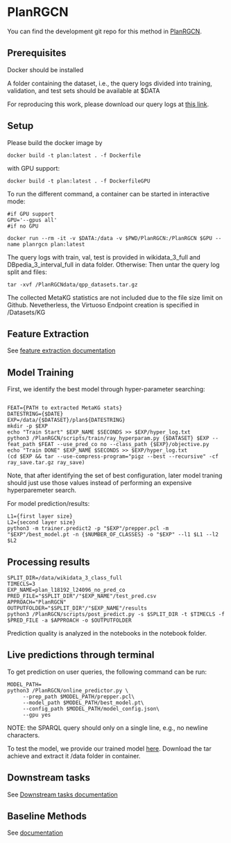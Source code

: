 # PlanRGCN
You can find the development git repo for this method in [PlanRGCN](https://github.com/Abiram98/PlanRGCN).

## Prerequisites
Docker should be installed

A folder containing the dataset, i.e., the query logs divided into training, validation, and test sets should be available at $DATA

For reproducing this work, please download our query logs at [this link](https://drive.google.com/drive/folders/1mYb6MmhRDFXEN5XmY9S0-Yt3ToJp9CYC?usp=sharing).



## Setup
Please build the docker image by
```
docker build -t plan:latest . -f Dockerfile
```
with GPU support:
```
docker build -t plan:latest . -f DockerfileGPU
```
To run the different command, a container can be started in interactive mode:
```
#if GPU support
GPU='--gpus all'
#if no GPU

docker run --rm -it -v $DATA:/data -v $PWD/PlanRGCN:/PlanRGCN $GPU --name planrgcn plan:latest
```

The query logs with train, val, test is provided in wikidata_3_full and DBpedia_3_interval_full in data folder.
Otherwise:
Then untar the query log split and files:
```
tar -xvf /PlanRGCNdata/qpp_datasets.tar.gz
```

The collected MetaKG statistics are not included due to the file size limit on Github.
Nevetherless, the Virtuoso Endpoint creation is specified in /Datasets/KG

## Feature Extraction
See [feature extraction documentation](docs/MetaKGStat.md)

## Model Training
First, we identify the best model through hyper-parameter searching:
```

FEAT={PATH to extracted MetaKG stats}
DATESTRING={$DATE}
EXP=/data/{$DATASET}/plan${DATESTRING}
mkdir -p $EXP
echo "Train Start" $EXP_NAME $SECONDS >> $EXP/hyper_log.txt
python3 /PlanRGCN/scripts/train/ray_hyperparam.py {$DATASET} $EXP --feat_path $FEAT --use_pred_co no --class_path {$EXP}/objective.py
echo "Train DONE" $EXP_NAME $SECONDS >> $EXP/hyper_log.txt
(cd $EXP && tar --use-compress-program="pigz --best --recursive" -cf ray_save.tar.gz ray_save)
```
Note, that after identifying the set of best configuration, later model traning should just use those values instead of performing an expensive hyperparemeter search.

For model prediction/results:
```
L1={first layer size}
L2={second layer size}
python3 -m trainer.predict2 -p "$EXP"/prepper.pcl -m "$EXP"/best_model.pt -n {$NUMBER_OF_CLASSES} -o "$EXP" --l1 $L1 --l2 $L2
```

## Processing results
```
SPLIT_DIR=/data/wikidata_3_class_full
TIMECLS=3
EXP_NAME=plan_l18192_l24096_no_pred_co
PRED_FILE="$SPLIT_DIR"/"$EXP_NAME"/test_pred.csv
APPROACH="PlanRGCN"
OUTPUTFOLDER="$SPLIT_DIR"/"$EXP_NAME"/results
python3 /PlanRGCN/scripts/post_predict.py -s $SPLIT_DIR -t $TIMECLS -f $PRED_FILE -a $APPROACH -o $OUTPUTFOLDER

```
Prediction quality is analyzed in the notebooks in the notebook folder.


## Live predictions through terminal
To get prediction on user queries, the following command can be run:

```
MODEL_PATH=
python3 /PlanRGCN/online_predictor.py \
     --prep_path $MODEL_PATH/prepper.pcl\
     --model_path $MODEL_PATH/best_model.pt\
     --config_path $MODEL_PATH/model_config.json\
     --gpu yes
```
NOTE: the SPARQL query should only on a single line, e.g., no newline characters.

To test the model, we provide our trained model [here](https://drive.google.com/drive/folders/1mYb6MmhRDFXEN5XmY9S0-Yt3ToJp9CYC?usp=sharing).
Download the tar achieve and extract it /data folder in container.

## Downstream tasks
See [Downstream tasks documentation](docs/downstream_tasks.md)

## Baseline Methods
See [documentation](docs/baselines.md)


